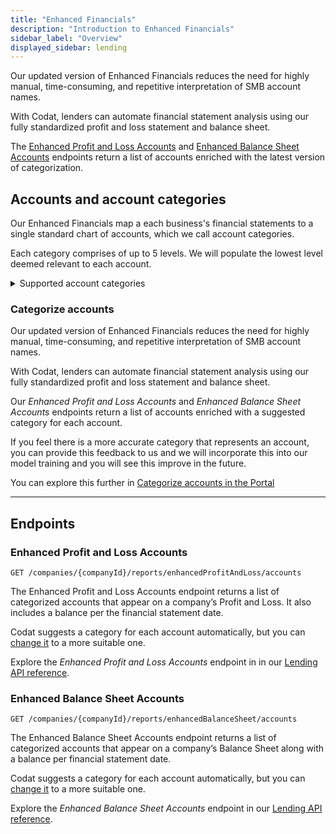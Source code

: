 ```yaml
---
title: "Enhanced Financials"
description: "Introduction to Enhanced Financials"
sidebar_label: "Overview"
displayed_sidebar: lending
---
```


Our updated version of Enhanced Financials reduces the need for highly manual, time-consuming, and repetitive interpretation of SMB account names. 

With Codat, lenders can automate financial statement analysis using our fully standardized profit and loss statement and balance sheet.

The [Enhanced Profit and Loss Accounts](/assess-api#/operations/get-companies-companyId-reports-enhancedProfitAndLoss-accounts) and [Enhanced Balance Sheet Accounts](/assess-api#/operations/get-companies-companyId-reports-enhanced/assess-api#/operations/get-companies-companyId-reports-enhancedBalanceSheet-accounts) endpoints return a list of accounts enriched with the latest version of categorization. 

## Accounts and account categories

Our Enhanced Financials map a each business's financial statements to a single standard chart of accounts, which we call account categories.

Each category comprises of up to 5 levels. We will populate the lowest level deemed relevant to each account.

<details>
  <summary>Supported account categories</summary>

  <iframe
    src="https://docs.google.com/spreadsheets/d/e/2PACX-1vRkvocA0AjDFFHTyQ-ivddggN996pn2_FOhzE3iThrFje_RGnAvw1QqvaLKGhWNXHCOpgtekuFqb7xt/pubhtml?widget=true&amp;headers=false"
    frameborder="0"
    style={{ top: 0, left: 0, width: "100%", height: "660px" }}
  ></iframe>
</details>

### Categorize accounts

Our updated version of Enhanced Financials reduces the need for highly manual, time-consuming, and repetitive interpretation of SMB account names. 

With Codat, lenders can automate financial statement analysis using our fully standardized profit and loss statement and balance sheet.

Our _Enhanced Profit and Loss Accounts_ and _Enhanced Balance Sheet Accounts_ endpoints return a list of accounts enriched with a suggested category for each account.

If you feel there is a more accurate category that represents an account, you can provide this feedback to us and we will incorporate this into our model training and you will see this improve in the future. 

You can explore this further in [Categorize accounts in the Portal](/lending/portal/categorize-accounts)

---

## Endpoints

### Enhanced Profit and Loss Accounts

`GET /companies/{companyId}/reports/enhancedProfitAndLoss/accounts`

The Enhanced Profit and Loss Accounts endpoint returns a list of categorized accounts that appear on a company’s Profit and Loss. It also includes a balance per the financial statement date.

Codat suggests a category for each account automatically, but you can [change it](/lending/enhanced-financials/categorize-accounts) to a more suitable one. 

Explore the _Enhanced Profit and Loss Accounts_ endpoint in in our [Lending API reference](/assess-api#/operations/get-companies-companyId-reports-enhancedProfitAndLoss-accounts).

### Enhanced Balance Sheet Accounts

`GET /companies/{companyId}/reports/enhancedBalanceSheet/accounts`

The Enhanced Balance Sheet Accounts endpoint returns a list of categorized accounts that appear on a company’s Balance Sheet along with a balance per financial statement date.

Codat suggests a category for each account automatically, but you can [change it](/lending/enhanced-financials/categorize-accounts) to a more suitable one. 

Explore the _Enhanced Balance Sheet Accounts_ endpoint in our [Lending API reference](/assess-api#/operations/get-companies-companyId-reports-enhanced/assess-api#/operations/get-companies-companyId-reports-enhancedBalanceSheet-accounts).
